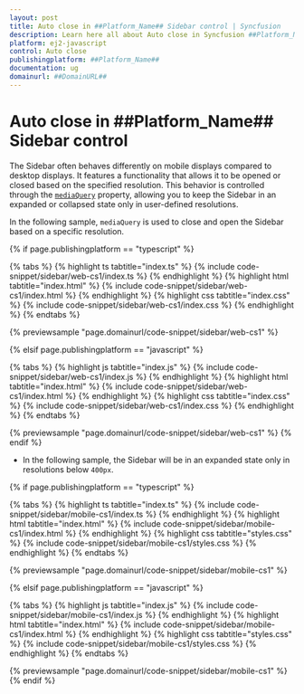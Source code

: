 ```yaml
---
layout: post
title: Auto close in ##Platform_Name## Sidebar control | Syncfusion
description: Learn here all about Auto close in Syncfusion ##Platform_Name## Sidebar control of Syncfusion Essential JS 2 and more.
platform: ej2-javascript
control: Auto close
publishingplatform: ##Platform_Name##
documentation: ug
domainurl: ##DomainURL##
---
```


# Auto close in ##Platform_Name## Sidebar control

The Sidebar often behaves differently on mobile displays compared to desktop displays. It features a functionality that allows it to be opened or closed based on the specified resolution. This behavior is controlled through the [`mediaQuery`](../api/sidebar/#mediaquery) property, allowing you to keep the Sidebar in an expanded or collapsed state only in user-defined resolutions.

In the following sample, `mediaQuery` is used to close and open the Sidebar based on a specific resolution.

{% if page.publishingplatform == "typescript" %}

 {% tabs %}
{% highlight ts tabtitle="index.ts" %}
{% include code-snippet/sidebar/web-cs1/index.ts %}
{% endhighlight %}
{% highlight html tabtitle="index.html" %}
{% include code-snippet/sidebar/web-cs1/index.html %}
{% endhighlight %}
{% highlight css tabtitle="index.css" %}
{% include code-snippet/sidebar/web-cs1/index.css %}
{% endhighlight %}
{% endtabs %}

{% previewsample "page.domainurl/code-snippet/sidebar/web-cs1" %}

{% elsif page.publishingplatform == "javascript" %}

 {% tabs %}
{% highlight js tabtitle="index.js" %}
{% include code-snippet/sidebar/web-cs1/index.js %}
{% endhighlight %}
{% highlight html tabtitle="index.html" %}
{% include code-snippet/sidebar/web-cs1/index.html %}
{% endhighlight %}
{% highlight css tabtitle="index.css" %}
{% include code-snippet/sidebar/web-cs1/index.css %}
{% endhighlight %}
{% endtabs %}

{% previewsample "page.domainurl/code-snippet/sidebar/web-cs1" %}
{% endif %}

* In the following sample, the Sidebar will be in an expanded state only in resolutions below `400px`.

{% if page.publishingplatform == "typescript" %}

{% tabs %}
{% highlight ts tabtitle="index.ts" %}
{% include code-snippet/sidebar/mobile-cs1/index.ts %}
{% endhighlight %}
{% highlight html tabtitle="index.html" %}
{% include code-snippet/sidebar/mobile-cs1/index.html %}
{% endhighlight %}
{% highlight css tabtitle="styles.css" %}
{% include code-snippet/sidebar/mobile-cs1/styles.css %}
{% endhighlight %}
{% endtabs %}
        
{% previewsample "page.domainurl/code-snippet/sidebar/mobile-cs1" %}

{% elsif page.publishingplatform == "javascript" %}

{% tabs %}
{% highlight js tabtitle="index.js" %}
{% include code-snippet/sidebar/mobile-cs1/index.js %}
{% endhighlight %}
{% highlight html tabtitle="index.html" %}
{% include code-snippet/sidebar/mobile-cs1/index.html %}
{% endhighlight %}
{% highlight css tabtitle="styles.css" %}
{% include code-snippet/sidebar/mobile-cs1/styles.css %}
{% endhighlight %}
{% endtabs %}

{% previewsample "page.domainurl/code-snippet/sidebar/mobile-cs1" %}
{% endif %}